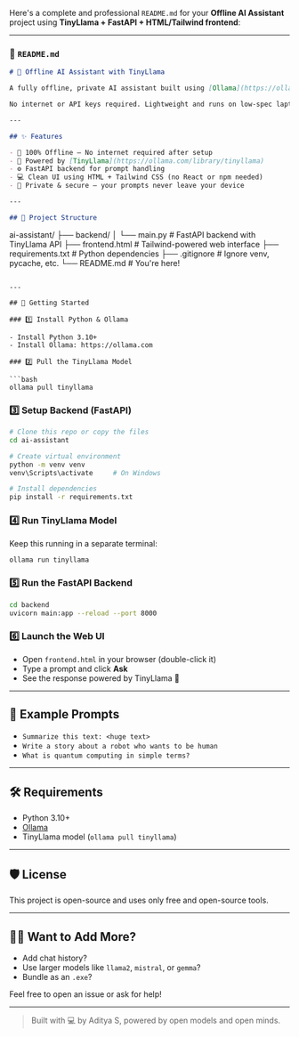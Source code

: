 Here's a complete and professional `README.md` for your **Offline AI Assistant** project using **TinyLlama + FastAPI + HTML/Tailwind frontend**:

---

### 📄 `README.md`

```markdown
# 🤖 Offline AI Assistant with TinyLlama

A fully offline, private AI assistant built using [Ollama](https://ollama.com) with the TinyLlama model, a FastAPI backend, and a modern HTML/Tailwind CSS frontend.

No internet or API keys required. Lightweight and runs on low-spec laptops.

---

## ✨ Features

- 🔌 100% Offline — No internet required after setup
- 🧠 Powered by [TinyLlama](https://ollama.com/library/tinyllama)
- ⚙️ FastAPI backend for prompt handling
- 💻 Clean UI using HTML + Tailwind CSS (no React or npm needed)
- 🔐 Private & secure — your prompts never leave your device

---

## 📁 Project Structure

```

ai-assistant/
├── backend/
│   └── main.py           # FastAPI backend with TinyLlama API
├── frontend.html         # Tailwind-powered web interface
├── requirements.txt      # Python dependencies
├── .gitignore            # Ignore venv, pycache, etc.
└── README.md             # You're here!

````

---

## 🚀 Getting Started

### 1️⃣ Install Python & Ollama

- Install Python 3.10+
- Install Ollama: https://ollama.com

### 2️⃣ Pull the TinyLlama Model

```bash
ollama pull tinyllama
````

### 3️⃣ Setup Backend (FastAPI)

```bash
# Clone this repo or copy the files
cd ai-assistant

# Create virtual environment
python -m venv venv
venv\Scripts\activate     # On Windows

# Install dependencies
pip install -r requirements.txt
```

### 4️⃣ Run TinyLlama Model

Keep this running in a separate terminal:

```bash
ollama run tinyllama
```

### 5️⃣ Run the FastAPI Backend

```bash
cd backend
uvicorn main:app --reload --port 8000
```

### 6️⃣ Launch the Web UI

* Open `frontend.html` in your browser (double-click it)
* Type a prompt and click **Ask**
* See the response powered by TinyLlama 🎉

---

## 🧪 Example Prompts

* `Summarize this text: <huge text>`
* `Write a story about a robot who wants to be human`
* `What is quantum computing in simple terms?`

---

## 🛠 Requirements

* Python 3.10+
* [Ollama](https://ollama.com)
* TinyLlama model (`ollama pull tinyllama`)

---

## 🛡️ License

This project is open-source and uses only free and open-source tools.

---

## 🙋‍♂️ Want to Add More?

* Add chat history?
* Use larger models like `llama2`, `mistral`, or `gemma`?
* Bundle as an `.exe`?

Feel free to open an issue or ask for help!

---

> Built with 💻 by Aditya S, powered by open models and open minds.


